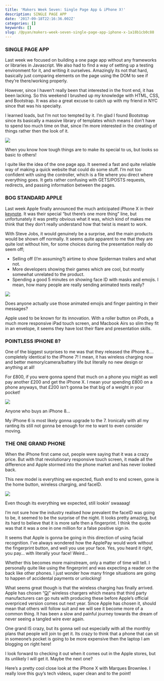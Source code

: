 ```yaml
---
title: 'Makers Week Seven: Single Page App & iPhone X!'
description: SINGLE PAGE APP
date: '2017-09-18T22:16:36.002Z'
categories: []
keywords: []
slug: /@pyan/makers-week-seven-single-page-app-iphone-x-1a18b1cb0c88
---
```


### SINGLE PAGE APP

Last week we focused on building a one page app without any frameworks or libraries in Javascript. We also had to find a way of setting up a testing environment for it, and writing it ourselves. Amazingly its not that hard, basically just comparing elements on the page using the DOM to see if they’re there/working properly.

However, since I haven’t really been that interested in the front end, it has been lacking. So this weekend I brushed up my knowledge with HTML, CSS, and Bootstrap. It was also a great excuse to catch up with my friend in NYC since that was his specialty.

I learned loads, but I’m not too tempted by it. I’m glad I found Bootstrap since its basically a massive library of templates which means I don’t have to spend too much time on that, since I’m more interested in the creating of things rather then the look of it.

![](https://cdn-images-1.medium.com/max/800/0*IIMbRdlLs7_8gy0E.png)

When you know how tough things are to make its special to us, but looks so basic to others!

I quite like the idea of the one page app. It seemed a fast and quite reliable way of making a quick website that could do some stuff. I’m not too confident with using the controller, which is a file where you direct where everything goes. It gets rather confusing with GETS/POSTS requests, redirects, and passing information between the pages.

### BOG STANDARD APPLE

Last week Apple finally announced the much anticipated iPhone X in their [keynote](https://www.apple.com/uk/apple-events/september-2017/). It was their special “but there’s one more thing” line, but unfortunately it was pretty obvious what it was, which kind of makes me think that they don’t really understand how that twist is meant to work.

With Steve Jobs, it would genuinely be a surprise, and the main products would be shown off normally. It seems quite apparent to me that they are quite lost without him, for some choices during the presentation really do seem off;

*   Selling off (I’m assuming?) airtime to show Spiderman trailers and what not.
*   More developers showing their games which are cool, but mostly somewhat unrelated to the product.
*   Spending a good 5 minutes on showing face ID with masks and emojis. I mean, how many people are really sending animated texts really?

![](https://cdn-images-1.medium.com/max/800/0*_QATFtqCSrjgbbbX.jpg)

Does anyone actually use those animated emojis and finger painting in their messages?

Apple used to be known for its innovation. With a roller button on iPods, a much more responsive iPad touch screen, and Macbook Airs so slim they fit in an envelope, it seems they have lost their flare and presentation skills.

### POINTLESS IPHONE 8?

One of the biggest surprises to me was that they released the iPhone 8…. completely identical to the iPhone 7! I mean, it has wireless charging now and better memory/camera/battery life but literally no new design or anything at all!

For £800, if you were gonna spend that much on a phone you might as well pay another £200 and get the iPhone X. I mean your spending £800 on a phone anyways, that £200 isn’t gonna be that big of a weight in your pocket!

![](https://cdn-images-1.medium.com/max/800/0*g69v0Wmjrk1s2PkK.jpg)

Anyone who buys an iPhone 8…

My iPhone 6 is most likely gonna upgrade to the 7. Ironically with all my ranting its still not gonna be enough for me to want to even consider moving.

### THE ONE GRAND PHONE

When the iPhone first came out, people were saying that it was a crazy price. But with that revolutionary responsive touch screen, it made all the difference and Apple stormed into the phone market and has never looked back.

This new model is everything we expected, flush end to end screen, gone is the home button, wireless charging, and faceID.

![](https://cdn-images-1.medium.com/max/800/0*YErNA8i4FltyF3E_.jpg)

Even though its everything we expected, still lookin’ swaaaag!

I’m not sure how the industry realised how prevalent the faceID was going to be, it seemed to be the surprise of the night. It looks pretty amazing, but its hard to believe that it is more safe then a fingerprint. I think the quote was that it was a one in one million for a false positive sign in.

It seems that Apple is gonna be going in this direction of using facial recognition. I’ve always wondered how the ApplePay would work without the fingerprint button, and well you use your face. Yes, you heard it right, you pay… with literally your face! Weird…

Whether this becomes more mainstream, only a matter of time will tell. I personally quite like using the fingerprint and was expecting a reader on the back like other phones. I just wonder how many fringe situations are going to happen of accidental payments or unlocking!

What seems great though is that the wireless charging has finally arrived. Apple has chosen “[Qi](http://www.qiwireless.com/)” wireless chargers which means that third party manufacturers can go nuts with producing these before Apple’s official overpriced version comes out next year. Since Apple has chosen it, should mean that others will follow suit and we will see it become more of a common thing. It has been a slow and painful journey towards the dream of never seeing a tangled wire ever again.

One grand IS crazy, but its gonna sell out especially with all the monthly plans that people will join to get it. Its crazy to think that a phone that can sit in someone’s pocket is going to be more expensive then the laptop I am blogging on right here!

I look forward to checking it out when it comes out in the Apple stores, but its unlikely I will get it. Maybe the next one?

Here’s a pretty cool close look at the iPhone X with Marques Brownlee. I really love this guy’s tech videos, super clean and to the point!